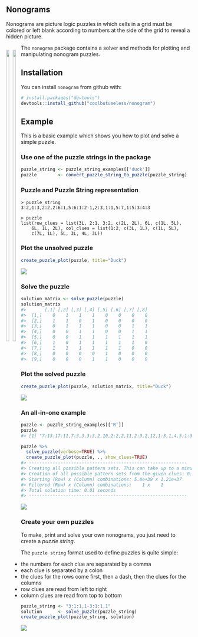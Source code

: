 <!-- README.md is generated from README.Rmd. Please edit that file -->

## Nonograms

Nonograms are picture logic puzzles in which cells in a grid must be
colored or left blank according to numbers at the side of the grid to
reveal a hidden
picture.

<div style="float: left;">

<img src="figures/example-blank.png" width="45%"><img src="figures/example-solved.png" width="45%">

</div>

The `nonogram` package contains a solver and methods for plotting and
manipulating nonogram puzzles.

## Installation

You can install `nonogram` from github with:

``` r
# install.packages("devtools")
devtools::install_github("coolbutuseless/nonogram")
```

## Example

This is a basic example which shows you how to plot and solve a simple
puzzle.

### Use one of the puzzle strings in the package

``` r
puzzle_string <- puzzle_string_examples[['duck']] 
puzzle        <- convert_puzzle_string_to_puzzle(puzzle_string)
```

### Puzzle and Puzzle String representation

    > puzzle_string
    3:2,1:3,2:2,2:6:1,5:6:1:2-1,2:3,1:1,5:7,1:5:3:4:3
    
    > puzzle
    list(row_clues = list(3L, 2:1, 3:2, c(2L, 2L), 6L, c(1L, 5L), 
        6L, 1L, 2L), col_clues = list(1:2, c(3L, 1L), c(1L, 5L), 
        c(7L, 1L), 5L, 3L, 4L, 3L))

### Plot the unsolved puzzle

``` r
create_puzzle_plot(puzzle, title="Duck")
```

![](figures/duck-unsolved-1.png)<!-- -->

### Solve the puzzle

``` r
solution_matrix <- solve_puzzle(puzzle) 
solution_matrix
#>       [,1] [,2] [,3] [,4] [,5] [,6] [,7] [,8]
#>  [1,]    0    1    1    1    0    0    0    0
#>  [2,]    1    1    0    1    0    0    0    0
#>  [3,]    0    1    1    1    0    0    1    1
#>  [4,]    0    0    1    1    0    0    1    1
#>  [5,]    0    0    1    1    1    1    1    1
#>  [6,]    1    0    1    1    1    1    1    0
#>  [7,]    1    1    1    1    1    1    0    0
#>  [8,]    0    0    0    0    1    0    0    0
#>  [9,]    0    0    0    1    1    0    0    0
```

### Plot the solved puzzle

``` r
create_puzzle_plot(puzzle, solution_matrix, title="Duck")
```

![](figures/duck-solution-1.png)<!-- -->

### An all-in-one example

``` r
puzzle <- puzzle_string_examples[['R']]
puzzle
#> [1] "7:13:17:11,7:3,3,3:3,2,10,2:2,2,11,2:3,2,12,1:3,1,4,5,1:3,1,4,4,1:3,1,4,4,1:2,2,11,1:3,2,10,2:6,9,2:11,6:10,5:15:6,5:4,5:4,5-4:8:10:3,3:3,5,3:2,2,5:3,2,5:5,4:4,3:5,4:4,15:4,15:4,15:4,15:3,3,3,2:4,3,3,1:3,3,6:3,4,7:3,15:2,8,6:3,6,6:2,4,1,3:2,1,2:2,2:7"

puzzle %>%
  solve_puzzle(verbose=TRUE) %>%
  create_puzzle_plot(puzzle, ., show_clues=TRUE)
#> ------------------------------------------------------------
#> Creating all possible pattern sets. This can take up to a minute (and lots of ram) for some puzzles ...
#> Creation of all possible pattern sets from the given clues: 0.02 seconds
#> Starting (Row) x (Column) combinations: 5.8e+39 x 1.21e+37
#> Filtered (Row) x (Column) combinations:    1 x    1
#> Total solution time: 0.01 seconds
#> ------------------------------------------------------------
```

![](figures/all-in-one-1.png)<!-- -->

### Create your own puzzles

To make, print and solve your own nonograms, you just need to create a
*puzzle string*.

The `puzzle string` format used to define puzzles is quite simple:

  - the numbers for each clue are separated by a comma
  - each clue is separated by a colon
  - the clues for the rows come first, then a dash, then the clues for
    the columns
  - row clues are read from left to right
  - column clues are read from top to bottom

<!-- end list -->

``` r
puzzle_string <- "3:1:1,1-3:1:1,1"
solution      <- solve_puzzle(puzzle_string)
create_puzzle_plot(puzzle_string, solution)
```

![](figures/create-your-own-1.png)<!-- -->
